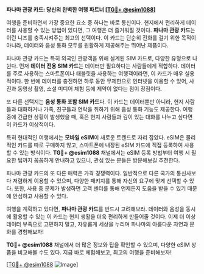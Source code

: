 **파나마 관광 카드: 당신의 완벽한 여행 파트너 [[TG💪+ @esim1088](https://t.me/s/esim1088)]**

여행을 준비하면서 가장 중요한 요소 중 하나는 바로 통신이다. 현지에서 편리하게 데이터를 사용할 수 있는 방법이 있다면, 그 여행은 더 즐거워질 것이다. **파나마 관광 카드**는 이런 니즈를 충족시켜주는 최고의 선택이다. 이 카드는 단순히 전화를 걸기 위한 목적이 아니라, 데이터와 음성 통화 모두를 원활하게 제공해주는 뛰어난 제품이다.

파나마 관광 카드는 특히 외국인 관광객을 위해 설계된 SIM 카드로, 다양한 유형으로 나뉜다. 먼저 **데이터 전용 SIM 카드**는 데이터만 필요하다는 사람들에게 적합하다. 데이터를 주로 사용하는 스마트폰이나 태블릿을 사용하는 여행객이라면, 이 카드가 매우 실용적이다. 한 번에 데이터를 충전하면 하루 동안 무제한으로 인터넷을 이용할 수 있어, 사진과 동영상 촬영, 소셜 미디어 체험 등에 제약이 없다는 점이 장점이다.

또 다른 선택지는 **음성 통화 포함 SIM 카드**다. 이 카드는 데이터뿐만 아니라, 현지 사람들과 대화하거나 가족, 친구들과 연락을 취하기 위해 음성 통화 기능도 제공한다. 여행 중에 긴급한 상황이 발생했을 때, 혹은 현지 사람들과 깊이 있는 대화를 나누고 싶다면 이 카드가 이상적이다.

특히 현대적인 여행에서는 **모바일 eSIM**이 새로운 트렌드로 자리 잡았다. eSIM은 물리적인 카드를 따로 구매하지 않고, 스마트폰에 내장된 eSIM 카드에 직접 등록하여 사용할 수 있는 방식이다. **TG💪+ @esim1088** 채널에서는 eSIM 등록 방법부터 여행 시 필요한 팁까지 꼼꼼하게 안내하고 있으니, 관심 있는 분들은 방문해보길 추천한다.

파나마 관광 카드의 또 다른 매력은 가격 경쟁력이다. 일반적으로 다른 국가의 통신사보다 저렴하게 이용할 수 있으며, 다양한 패키지를 통해 자신의 요구에 맞게 선택할 수 있다. 또한, 사용 중 문제가 발생하면 고객 센터를 통해 언제든지 도움을 받을 수 있기 때문에 안심하고 사용할 수 있다.

여행을 계획하고 있다면, **파나마 관광 카드**를 반드시 고려해보라. 데이터와 음성을 동시에 활용할 수 있는 이 카드는 현지 생활을 더욱 편리하게 만들어줄 것이다. 이제 더 이상 데이터 부족으로 고민하지 말고, 자유롭게 세상을 누리며 파나마의 아름다운 자연과 문화를 경험해보자!

**TG💪+ @esim1088** 채널에서 더 많은 정보와 팁을 확인할 수 있으며, 다양한 eSIM 상품을 비교해볼 수도 있다. 지금 바로 체험해보고, 최고의 여행을 준비해보자!

[[TG💪+ @esim1088](https://t.me/s/esim1088) ![Image](https://i.postimg.cc/Y0z9fWf4/image.png)]